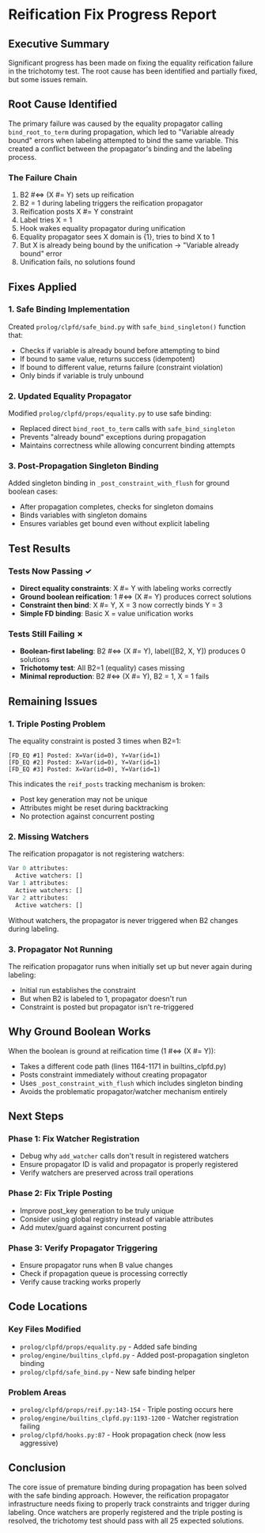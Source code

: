 # Reification Fix Progress Report

## Executive Summary

Significant progress has been made on fixing the equality reification failure in the trichotomy test. The root cause has been identified and partially fixed, but some issues remain.

## Root Cause Identified

The primary failure was caused by the equality propagator calling `bind_root_to_term` during propagation, which led to "Variable already bound" errors when labeling attempted to bind the same variable. This created a conflict between the propagator's binding and the labeling process.

### The Failure Chain
1. B2 #<=> (X #= Y) sets up reification
2. B2 = 1 during labeling triggers the reification propagator
3. Reification posts X #= Y constraint
4. Label tries X = 1
5. Hook wakes equality propagator during unification
6. Equality propagator sees X domain is {1}, tries to bind X to 1
7. But X is already being bound by the unification → "Variable already bound" error
8. Unification fails, no solutions found

## Fixes Applied

### 1. Safe Binding Implementation
Created `prolog/clpfd/safe_bind.py` with `safe_bind_singleton()` function that:
- Checks if variable is already bound before attempting to bind
- If bound to same value, returns success (idempotent)
- If bound to different value, returns failure (constraint violation)
- Only binds if variable is truly unbound

### 2. Updated Equality Propagator
Modified `prolog/clpfd/props/equality.py` to use safe binding:
- Replaced direct `bind_root_to_term` calls with `safe_bind_singleton`
- Prevents "already bound" exceptions during propagation
- Maintains correctness while allowing concurrent binding attempts

### 3. Post-Propagation Singleton Binding
Added singleton binding in `_post_constraint_with_flush` for ground boolean cases:
- After propagation completes, checks for singleton domains
- Binds variables with singleton domains
- Ensures variables get bound even without explicit labeling

## Test Results

### Tests Now Passing ✓
- **Direct equality constraints**: X #= Y with labeling works correctly
- **Ground boolean reification**: 1 #<=> (X #= Y) produces correct solutions
- **Constraint then bind**: X #= Y, X = 3 now correctly binds Y = 3
- **Simple FD binding**: Basic X = value unification works

### Tests Still Failing ✗
- **Boolean-first labeling**: B2 #<=> (X #= Y), label([B2, X, Y]) produces 0 solutions
- **Trichotomy test**: All B2=1 (equality) cases missing
- **Minimal reproduction**: B2 #<=> (X #= Y), B2 = 1, X = 1 fails

## Remaining Issues

### 1. Triple Posting Problem
The equality constraint is posted 3 times when B2=1:
```
[FD_EQ #1] Posted: X=Var(id=0), Y=Var(id=1)
[FD_EQ #2] Posted: X=Var(id=0), Y=Var(id=1)
[FD_EQ #3] Posted: X=Var(id=0), Y=Var(id=1)
```

This indicates the `reif_posts` tracking mechanism is broken:
- Post key generation may not be unique
- Attributes might be reset during backtracking
- No protection against concurrent posting

### 2. Missing Watchers
The reification propagator is not registering watchers:
```python
Var 0 attributes:
  Active watchers: []
Var 1 attributes:
  Active watchers: []
Var 2 attributes:
  Active watchers: []
```

Without watchers, the propagator is never triggered when B2 changes during labeling.

### 3. Propagator Not Running
The reification propagator runs when initially set up but never again during labeling:
- Initial run establishes the constraint
- But when B2 is labeled to 1, propagator doesn't run
- Constraint is posted but propagator isn't re-triggered

## Why Ground Boolean Works

When the boolean is ground at reification time (1 #<=> (X #= Y)):
- Takes a different code path (lines 1164-1171 in builtins_clpfd.py)
- Posts constraint immediately without creating propagator
- Uses `_post_constraint_with_flush` which includes singleton binding
- Avoids the problematic propagator/watcher mechanism entirely

## Next Steps

### Phase 1: Fix Watcher Registration
- Debug why `add_watcher` calls don't result in registered watchers
- Ensure propagator ID is valid and propagator is properly registered
- Verify watchers are preserved across trail operations

### Phase 2: Fix Triple Posting
- Improve post_key generation to be truly unique
- Consider using global registry instead of variable attributes
- Add mutex/guard against concurrent posting

### Phase 3: Verify Propagator Triggering
- Ensure propagator runs when B value changes
- Check if propagation queue is processing correctly
- Verify cause tracking works properly

## Code Locations

### Key Files Modified
- `prolog/clpfd/props/equality.py` - Added safe binding
- `prolog/engine/builtins_clpfd.py` - Added post-propagation singleton binding
- `prolog/clpfd/safe_bind.py` - New safe binding helper

### Problem Areas
- `prolog/clpfd/props/reif.py:143-154` - Triple posting occurs here
- `prolog/engine/builtins_clpfd.py:1193-1200` - Watcher registration failing
- `prolog/clpfd/hooks.py:87` - Hook propagation check (now less aggressive)

## Conclusion

The core issue of premature binding during propagation has been solved with the safe binding approach. However, the reification propagator infrastructure needs fixing to properly track constraints and trigger during labeling. Once watchers are properly registered and the triple posting is resolved, the trichotomy test should pass with all 25 expected solutions.